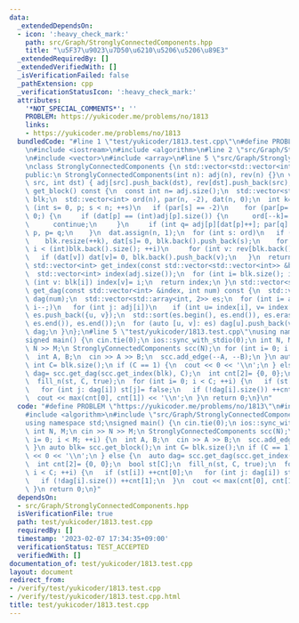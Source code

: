 ```yaml
---
data:
  _extendedDependsOn:
  - icon: ':heavy_check_mark:'
    path: src/Graph/StronglyConnectedComponents.hpp
    title: "\u5F37\u9023\u7D50\u6210\u5206\u5206\u89E3"
  _extendedRequiredBy: []
  _extendedVerifiedWith: []
  _isVerificationFailed: false
  _pathExtension: cpp
  _verificationStatusIcon: ':heavy_check_mark:'
  attributes:
    '*NOT_SPECIAL_COMMENTS*': ''
    PROBLEM: https://yukicoder.me/problems/no/1813
    links:
    - https://yukicoder.me/problems/no/1813
  bundledCode: "#line 1 \"test/yukicoder/1813.test.cpp\"\n#define PROBLEM \"https://yukicoder.me/problems/no/1813\"\
    \n#include <iostream>\n#include <algorithm>\n#line 2 \"src/Graph/StronglyConnectedComponents.hpp\"\
    \n#include <vector>\n#include <array>\n#line 5 \"src/Graph/StronglyConnectedComponents.hpp\"\
    \nclass StronglyConnectedComponents {\n std::vector<std::vector<int>> adj, rev;\n\
    public:\n StronglyConnectedComponents(int n): adj(n), rev(n) {}\n void add_edge(int\
    \ src, int dst) { adj[src].push_back(dst), rev[dst].push_back(src); }\n std::vector<std::vector<int>>\
    \ get_block() const {\n  const int n= adj.size();\n  std::vector<std::vector<int>>\
    \ blk;\n  std::vector<int> ord(n), par(n, -2), dat(n, 0);\n  int k= n;\n  for\
    \ (int s= 0, p; s < n; ++s)\n   if (par[s] == -2)\n    for (par[p= s]= -1; p >=\
    \ 0;) {\n     if (dat[p] == (int)adj[p].size()) {\n      ord[--k]= p, p= par[p];\n\
    \      continue;\n     }\n     if (int q= adj[p][dat[p]++]; par[q] == -2) par[q]=\
    \ p, p= q;\n    }\n  dat.assign(n, 1);\n  for (int s: ord)\n   if (dat[s]) {\n\
    \    blk.resize(++k), dat[s]= 0, blk.back().push_back(s);\n    for (int i= 0;\
    \ i < (int)blk.back().size(); ++i)\n     for (int v: rev[blk.back()[i]])\n   \
    \   if (dat[v]) dat[v]= 0, blk.back().push_back(v);\n   }\n  return blk;\n }\n\
    \ std::vector<int> get_index(const std::vector<std::vector<int>> &blk) const {\n\
    \  std::vector<int> index(adj.size());\n  for (int i= blk.size(); i--;)\n   for\
    \ (int v: blk[i]) index[v]= i;\n  return index;\n }\n std::vector<std::vector<int>>\
    \ get_dag(const std::vector<int> &index, int num) const {\n  std::vector<std::vector<int>>\
    \ dag(num);\n  std::vector<std::array<int, 2>> es;\n  for (int i= adj.size();\
    \ i--;)\n   for (int j: adj[i])\n    if (int u= index[i], v= index[j]; u != v)\
    \ es.push_back({u, v});\n  std::sort(es.begin(), es.end()), es.erase(std::unique(es.begin(),\
    \ es.end()), es.end());\n  for (auto [u, v]: es) dag[u].push_back(v);\n  return\
    \ dag;\n }\n};\n#line 5 \"test/yukicoder/1813.test.cpp\"\nusing namespace std;\n\
    signed main() {\n cin.tie(0);\n ios::sync_with_stdio(0);\n int N, M;\n cin >>\
    \ N >> M;\n StronglyConnectedComponents scc(N);\n for (int i= 0; i < M; ++i) {\n\
    \  int A, B;\n  cin >> A >> B;\n  scc.add_edge(--A, --B);\n }\n auto blk= scc.get_block();\n\
    \ int C= blk.size();\n if (C == 1) {\n  cout << 0 << '\\n';\n } else {\n  auto\
    \ dag= scc.get_dag(scc.get_index(blk), C);\n  int cnt[2]= {0, 0};\n  bool st[C];\n\
    \  fill_n(st, C, true);\n  for (int i= 0; i < C; ++i) {\n   if (st[i]) ++cnt[0];\n\
    \   for (int j: dag[i]) st[j]= false;\n   if (!dag[i].size()) ++cnt[1];\n  }\n\
    \  cout << max(cnt[0], cnt[1]) << '\\n';\n }\n return 0;\n}\n"
  code: "#define PROBLEM \"https://yukicoder.me/problems/no/1813\"\n#include <iostream>\n\
    #include <algorithm>\n#include \"src/Graph/StronglyConnectedComponents.hpp\"\n\
    using namespace std;\nsigned main() {\n cin.tie(0);\n ios::sync_with_stdio(0);\n\
    \ int N, M;\n cin >> N >> M;\n StronglyConnectedComponents scc(N);\n for (int\
    \ i= 0; i < M; ++i) {\n  int A, B;\n  cin >> A >> B;\n  scc.add_edge(--A, --B);\n\
    \ }\n auto blk= scc.get_block();\n int C= blk.size();\n if (C == 1) {\n  cout\
    \ << 0 << '\\n';\n } else {\n  auto dag= scc.get_dag(scc.get_index(blk), C);\n\
    \  int cnt[2]= {0, 0};\n  bool st[C];\n  fill_n(st, C, true);\n  for (int i= 0;\
    \ i < C; ++i) {\n   if (st[i]) ++cnt[0];\n   for (int j: dag[i]) st[j]= false;\n\
    \   if (!dag[i].size()) ++cnt[1];\n  }\n  cout << max(cnt[0], cnt[1]) << '\\n';\n\
    \ }\n return 0;\n}"
  dependsOn:
  - src/Graph/StronglyConnectedComponents.hpp
  isVerificationFile: true
  path: test/yukicoder/1813.test.cpp
  requiredBy: []
  timestamp: '2023-02-07 17:34:35+09:00'
  verificationStatus: TEST_ACCEPTED
  verifiedWith: []
documentation_of: test/yukicoder/1813.test.cpp
layout: document
redirect_from:
- /verify/test/yukicoder/1813.test.cpp
- /verify/test/yukicoder/1813.test.cpp.html
title: test/yukicoder/1813.test.cpp
---
```


